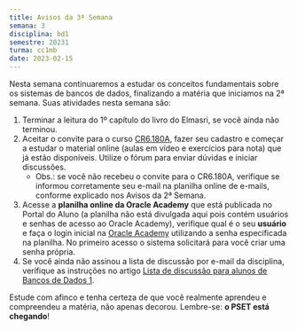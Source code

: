 ```yaml
---
title: Avisos da 3ª Semana
semana: 3
disciplina: bd1
semestre: 20231
turma: cc1mb
date: 2023-02-15
---
```


Nesta semana continuaremos a estudar os conceitos fundamentais sobre os
sistemas de bancos de dados, finalizando a matéria que iniciamos na
2ª semana. Suas atividades nesta semana são:

1. Terminar a leitura do 1º capítulo do livro do Elmasri, se você
   ainda não terminou.
1. Aceitar o convite para o curso [CR6.180A](https://cursos.computacaoraiz.com.br),
   fazer seu cadastro e começar a estudar o material online (aulas em vídeo
   e exercícios para nota) que já estão disponíveis. Utilize o fórum para enviar
   dúvidas e iniciar discussões.
    * Obs.: se você não recebeu o convite para o CR6.180A, verifique se informou
      corretamente seu e-mail na planilha online de e-mails, conforme explicado
      nos Avisos da 2ª Semana.
1. Acesse a **planilha online da Oracle Academy** que está publicada no Portal
   do Aluno (a planilha não está divulgada aqui pois contém usuários e senhas
   de acesso ao Oracle Academy), verifique qual é o seu **usuário** e faça o
   login inicial na [Oracle Academy](https://academy.oracle.com/) utilizando
   a senha especificada na planilha. No primeiro acesso o sistema solicitará
   para você criar uma senha própria.
1. Se você ainda não assinou a lista de discussão por e-mail da disciplina,
   verifique as instruções no artigo
   [Lista de discussão para alunos de Bancos de Dados 1](/2023/02/06/lista-bd).

Estude com afinco e tenha certeza de que você realmente aprendeu e
compreendeu a matéria, não apenas decorou. Lembre-se: **o PSET está chegando**!
